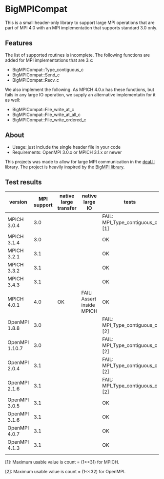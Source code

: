 # BigMPICompat

This is a small header-only library to support large MPI operations
that are part of MPI 4.0 with an MPI implementation that supports
standard 3.0 only.

## Features

The list of supported routines is incomplete. The following functions
are added for MPI implementations that are 3.x:
- BigMPICompat::Type_contiguous_c
- BigMPICompat::Send_c
- BigMPICompat::Recv_c

We also implement the following. As MPICH 4.0.x has these functions, but fails in any large IO operation, we supply an alternative implementatin for it as well:
- BigMPICompat::File_write_at_c
- BigMPICompat::File_write_at_all_c
- BigMPICompat::File_write_ordered_c

## About

- Usage: just include the single header file in your code
- Requirements: OpenMPI 3.0.x or MPICH 3.1.x or newer

This projects was made to allow for large MPI communication in the [deal.II](https://dealii.org) library. The project is heavily inspired by the [BigMPI library](https://github.com/jeffhammond/BigMPI).


## Test results

| version        | MPI support | native large transfer | native large IO           | tests                                   |
|----------------|-------------|-----------------------|---------------------------|-----------------------------------------|	
| MPICH 3.0.4    |         3.0 |                       |                           | FAIL: MPI_Type_contiguous_c [1]         |
| MPICH 3.1.4    |         3.0 |                       |                           | OK                                      |
| MPICH 3.2.1    |         3.1 |                       |                           | OK                                      |
| MPICH 3.3.2    |         3.1 |                       |                           | OK                                      |
| MPICH 3.4.3    |         3.1 |                       |                           | OK                                      |
| MPICH 4.0.1    |         4.0 | OK                    | FAIL: Assert inside MPICH | OK                                      |
| OpenMPI 1.8.8  |         3.0 |                       |                           | FAIL: MPI_Type_contiguous_c [2]         |
| OpenMPI 1.10.7 |         3.0 |                       |                           | FAIL: MPI_Type_contiguous_c [2]         |
| OpenMPI 2.0.4  |         3.1 |                       |                           | FAIL: MPI_Type_contiguous_c [2]         |
| OpenMPI 2.1.6  |         3.1 |                       |                           | FAIL: MPI_Type_contiguous_c [2]         |
| OpenMPI 3.0.5  |         3.1 |                       |                           | OK                                      |
| OpenMPI 3.1.6  |         3.1 |                       |                           | OK                                      |
| OpenMPI 4.0.7  |         3.1 |                       |                           | OK                                      |
| OpenMPI 4.1.3  |         3.1 |                       |                           | OK                                      |
|                |             |                       |                           |                                         |

[1]: Maximum usable value is count = (1<<31) for MPICH.

[2]: Maximum usable value is count = (1<<32) for OpenMPI.